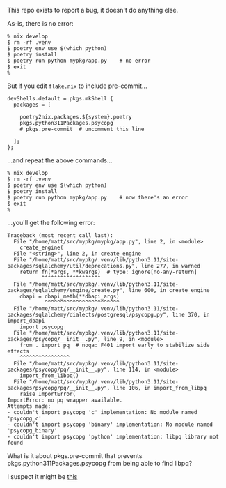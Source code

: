 This repo exists to report a bug, it doesn't do anything else.

As-is, there is no error:

```
% nix develop
$ rm -rf .venv
$ poetry env use $(which python)
$ poetry install
$ poetry run python mypkg/app.py	# no error
$ exit
%
```

But if you edit `flake.nix` to include pre-commit...

```
devShells.default = pkgs.mkShell {
  packages = [

    poetry2nix.packages.${system}.poetry
    pkgs.python311Packages.psycopg
    # pkgs.pre-commit  # uncomment this line

  ];
};
```

...and repeat the above commands...

```
% nix develop
$ rm -rf .venv
$ poetry env use $(which python)
$ poetry install
$ poetry run python mypkg/app.py	# now there's an error
$ exit
%
```


...you'll get the following error:
```
Traceback (most recent call last):
  File "/home/matt/src/mypkg/mypkg/app.py", line 2, in <module>
    create_engine(
  File "<string>", line 2, in create_engine
  File "/home/matt/src/mypkg/.venv/lib/python3.11/site-packages/sqlalchemy/util/deprecations.py", line 277, in warned
    return fn(*args, **kwargs)  # type: ignore[no-any-return]
           ^^^^^^^^^^^^^^^^^^^
  File "/home/matt/src/mypkg/.venv/lib/python3.11/site-packages/sqlalchemy/engine/create.py", line 600, in create_engine
    dbapi = dbapi_meth(**dbapi_args)
            ^^^^^^^^^^^^^^^^^^^^^^^^
  File "/home/matt/src/mypkg/.venv/lib/python3.11/site-packages/sqlalchemy/dialects/postgresql/psycopg.py", line 370, in import_dbapi
    import psycopg
  File "/home/matt/src/mypkg/.venv/lib/python3.11/site-packages/psycopg/__init__.py", line 9, in <module>
    from . import pq  # noqa: F401 import early to stabilize side effects
    ^^^^^^^^^^^^^^^^
  File "/home/matt/src/mypkg/.venv/lib/python3.11/site-packages/psycopg/pq/__init__.py", line 114, in <module>
    import_from_libpq()
  File "/home/matt/src/mypkg/.venv/lib/python3.11/site-packages/psycopg/pq/__init__.py", line 106, in import_from_libpq
    raise ImportError(
ImportError: no pq wrapper available.
Attempts made:
- couldn't import psycopg 'c' implementation: No module named 'psycopg_c'
- couldn't import psycopg 'binary' implementation: No module named 'psycopg_binary'
- couldn't import psycopg 'python' implementation: libpq library not found
```

What is it about pkgs.pre-commit that prevents pkgs.python311Packages.psycopg from being able to find libpq?


I suspect it might be [this](https://github.com/NixOS/nixpkgs/issues/223275)
